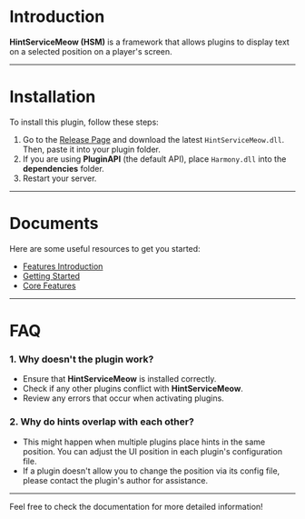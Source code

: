 # Introduction
**HintServiceMeow (HSM)** is a framework that allows plugins to display text on a selected position on a player's screen. 

---

# Installation

To install this plugin, follow these steps:

1. Go to the [Release Page](#) and download the latest `HintServiceMeow.dll`. Then, paste it into your plugin folder.
2. If you are using **PluginAPI** (the default API), place `Harmony.dll` into the **dependencies** folder.
3. Restart your server.

---

# Documents

Here are some useful resources to get you started:

- [Features Introduction](Features.md)
- [Getting Started](GettingStarted.md)
- [Core Features](CoreFeatures.md)

---

# FAQ

### 1. Why doesn't the plugin work?
- Ensure that **HintServiceMeow** is installed correctly.
- Check if any other plugins conflict with **HintServiceMeow**.
- Review any errors that occur when activating plugins.

### 2. Why do hints overlap with each other?
- This might happen when multiple plugins place hints in the same position. You can adjust the UI position in each plugin's configuration file. 
- If a plugin doesn't allow you to change the position via its config file, please contact the plugin's author for assistance.

---

Feel free to check the documentation for more detailed information!
